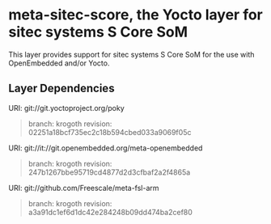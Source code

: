 meta-sitec-score, the Yocto layer for sitec systems S Core SoM
==============================================================

This layer provides support for sitec systems S Core SoM for the use with
OpenEmbedded and/or Yocto.

Layer Dependencies
------------------

URI: git://git.yoctoproject.org/poky
> branch: krogoth
> revision: 02251a18bcf735ec2c18b594cbed033a9069f05c

URI: git://it://git.openembedded.org/meta-openembedded
> branch: krogoth
> revision: 247b1267bbe95719cd4877d2d3cfbaf2a2f4865a

URI: git://github.com/Freescale/meta-fsl-arm
> branch: krogoth
> revision: a3a91dc1ef6d1dc42e284248b09dd474ba2cef80
